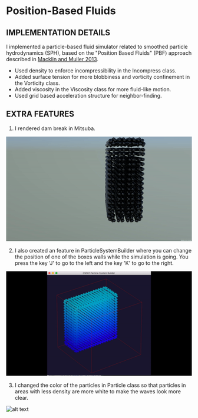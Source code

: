 # Position-Based Fluids
## IMPLEMENTATION DETAILS
I implemented a particle-based fluid simulator related to smoothed particle hydrodynamics (SPH), based on the "Position Based Fluids" (PBF) approach described in [Macklin and Muller 2013](http://blog.mmacklin.com/publications/). 
- Used density to enforce incompressibility in the Incompress class. 
- Added surface tension for more blobbiness and vorticity confinement in the Vorticity class.
- Added viscosity in the Viscosity class for more fluid-like motion. 
- Used grid based acceleration structure for neighbor-finding.

## EXTRA FEATURES
1. I rendered dam break in Mitsuba.

![alt text](https://raw.githubusercontent.com/mjyip8/Fluids/master/artifacts/mitsuba_render.gif)

2. I also created an feature in ParticleSystemBuilder where you can change the position of one of the boxes walls while the simulation is going. You press the key 'J' to go to the left and the key 'K' to go to the right.

![alt text](https://raw.githubusercontent.com/mjyip8/Fluids/master/artifacts/feature.gif)

3. I changed the color of the particles in Particle class so that particles in areas with less density are more white to make the waves look more clear.

![alt text](https://raw.githubusercontent.com/mjyip8/Fluids/master/artifacts/density.gif)

